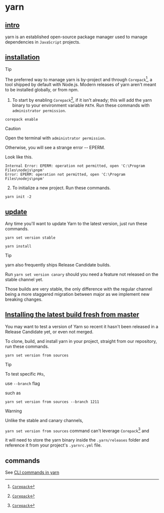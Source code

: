# yarn
## [intro](https://yarnpkg.com/getting-started)
yarn is an established open-source package manager used to manage dependencies in `JavaScript` projects.

## [installation](https://yarnpkg.com/getting-started/install)

> [!Tip]
> The preferred way to manage yarn is by-project and through `Corepack`[^1], a tool shipped by default with Node.js. Modern releases of yarn aren't meant to be installed globally, or from npm.

1. To start by enabling `Corepack`[^1], if it isn't already; this will add the yarn binary to your environment variable `PATH`. Run these commands with `administrator permission`. 

```
corepack enable
```

> [!CAUTION]
> Open the terminal with `administrator permission`.
>
> Otherwise, you will see a strange error -- EPERM.
>
> Look like this.
>
> ```
> Internal Error: EPERM: operation not permitted, open 'C:\Program Files\nodejs\pnpm'
> Error: EPERM: operation not permitted, open 'C:\Program Files\nodejs\pnpm'
> ```

2. To initialize a new project. Run these commands.

```
yarn init -2
```

## [update](https://yarnpkg.com/getting-started/install#updating-yarn)
Any time you'll want to update Yarn to the latest version, just run these commands.

```
yarn set version stable
```

```
yarn install
```

> [!TIP]
> yarn also frequently ships Release Candidate builds.
>
> Run `yarn set version canary` should you need a feature not released on the stable channel yet.
> 
> Those builds are very stable, the only difference with the regular channel being a more staggered migration between major as we implement new breaking changes.

## [Installing the latest build fresh from master](https://yarnpkg.com/getting-started/install#installing-the-latest-build-fresh-from-master)

You may want to test a version of Yarn so recent it hasn't been released in a Release Candidate yet, or even not merged. 

To clone, build, and install yarn in your project, straight from our repository, run these commands.

```
yarn set version from sources
```

> [!TIP]
> To test specific `PRs`,
>
> use `--branch` flag
>
> such as
> 
> ```
> yarn set version from sources --branch 1211
> ```

> [!WARNING]
> Unlike the stable and canary channels,
>
> `yarn set version from sources` command can't leverage `Corepack`[^1] and
>
> it will need to store the yarn binary inside the `.yarn/releases` folder and reference it from your project's `.yarnrc.yml` file.

## commands
See [CLI commands in yarn](https://yarnpkg.com/cli)

[^1]: [`Corepack`](https://yarnpkg.com/corepack)

